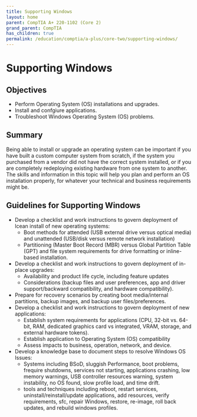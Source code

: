 ```yaml
---
title: Supporting Windows
layout: home
parent: CompTIA A+ 220-1102 (Core 2)
grand_parent: CompTIA
has_children: true
permalink: /education/comptia/a-plus/core-two/supporting-windows/
---
```


# Supporting Windows

## Objectives

- Perform Operating System (OS) installations and upgrades.
- Install and confgiure applications.
- Troubleshoot Windows Operating System (OS) problems.

## Summary

Being able to install or upgrade an operating system can be important if you have built a custom computer system from scratch, if the system you purchased from a vendor did not have the correct system installed, or if you are completely redeploying existing hardware from one system to another. The skills and information in this topic will help you plan and perform an OS installation properly, for whatever your technical and business requirements might be.

## Guidelines for Supporting Windows

- Develop a checklist and work instructions to govern deployment of lcean install of new operating systems:
	- Boot methods for attended (USB external drive versus optical media) and unattended (USB/disk versus remote network installation)
	- Partitioning (Master Boot Record (MBR) versus Global Partition Table (GPT) and file system requirements for drive formatting or inline-based installation.
- Develop a checklist and work instructions to govern deployment of in-place upgrades:
	- Availability and product life cycle, including feature updates
	- Considerations (backup files and user preferences, app and driver support/backward compatibility, and hardware compatibility).
- Prepare for recovery scenarios by creating boot media/internal partitions, backup images, and backup user files/preferences.
- Develop a checklist and work instructions to govern deployment of new applications:
	- Establish system requirements for applications (CPU, 32-bit vs. 64-bit, RAM, dedicated graphics card vs integrated, VRAM, storage, and external hardware tokens).
	- Establish application to Operating System (OS) compatibility
	- Assess impacts to business, operation, network, and device.
- Develop a knowledge base to document steps to resolve Windows OS Issues:
	- Systems including BSoD, sluggish Performance, boot problems, frequire shutdowns, services not starting, applications crashing, low memory warnings, USB controller resources warning, system instability, no OS found, slow profile load, and time drift.
	- tools and techniques including reboot, restart services, uninstall/reinstall/update applications, add resources, verify requirements, sfc, repair Windows, restore, re-image, roll back updates, and rebuild windows profiles.